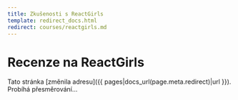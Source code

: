 ```yaml
---
title: Zkušenosti s ReactGirls
template: redirect_docs.html
redirect: courses/reactgirls.md
---
```


# Recenze na ReactGirls

Tato stránka [změnila adresu]({{ pages|docs_url(page.meta.redirect)|url }}). Probíhá přesměrování…
